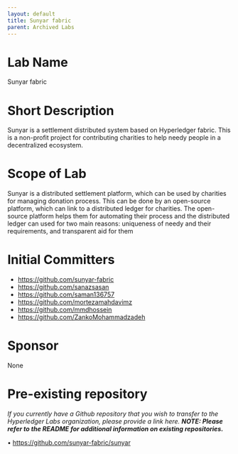 ```yaml
---
layout: default
title: Sunyar fabric
parent: Archived Labs
---
```

# Lab Name
Sunyar fabric

# Short Description
Sunyar is a settlement distributed system based on Hyperledger fabric. This is a non-profit project for contributing charities to help needy people in a decentralized ecosystem.

# Scope of Lab
Sunyar is a distributed settlement platform, which can be used by charities for managing donation process. This can be done by an open-source platform, which can link to a distributed ledger for charities. The open-source platform helps them for automating their process and the distributed ledger can used for two main reasons: uniqueness of needy and their requirements, and transparent aid for them

# Initial Committers
- https://github.com/sunyar-fabric
- https://github.com/sanazsasan
- https://github.com/saman136757
- https://github.com/mortezamahdavimz
- https://github.com/mmdhossein
- https://github.com/ZankoMohammadzadeh


# Sponsor
None

# Pre-existing repository
_If you currently have a Github repository that you wish to transfer to the Hyperledger Labs organization, please provide a link here. **NOTE: Please refer to the README for additional information on existing repositories.**_

•	https://github.com/sunyar-fabric/sunyar
